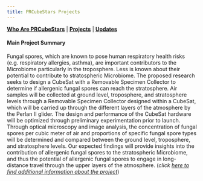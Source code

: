 ```yaml
---
title: PRCubeStars Projects
---
```


[**Who Are PRCubeStars**](https://friveramariani.github.io/PRCubeStars/about) | [**Projects**](https://friveramariani.github.io/PRCubeStars/projects) | [**Updates**](https://friveramariani.github.io/PRCubeStars/updates)

#### Main Project Summary
Fungal spores, which are known to pose human respiratory health risks (e.g. respiratory allergies, asthma), are important contributors to the Microbiome particularly in the troposphere. Less is known about their potential to contribute to stratospheric Microbiome. The proposed research seeks to design a CubeSat with a Removable Specimen Collector to determine if allergenic fungal spores can reach the stratosphere. Air samples will be collected at ground level, troposphere, and stratosphere levels through a Removable Specimen Collector designed within a CubeSat, which will be carried up through the different layers of the atmosphere by the Perlan II glider.  The design and performance of the CubeSat hardware will be optimized through preliminary experimentation prior to launch. Through optical microscopy and image analysis, the concentration of fungal spores per cubic meter of air and proportions of specific fungal spore types will be determined and compared between the ground level, troposphere, and stratosphere levels. Our expected findings will provide insights into the contribution of allergenic fungal spores to the stratospheric Microbiome, and thus the potential of allergenic fungal spores to engage in long-distance travel through the upper layers of the atmosphere.
(*click [here to find additional information about the project](http://teachers-in-space.com/perlan-cubesat-participants-for-2016/perlan-cubesat-participant-thomas-armstrong-toro-high-school/)*)